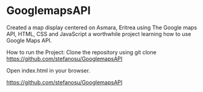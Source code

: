 # GooglemapsAPI
 Created a map display centered on Asmara, Eritrea using The Google maps API, HTML, CSS and JavaScript a worthwhile project learning how to use Google Maps API. 

How to run the Project: Clone the repository using git clone https://github.com/stefanosu/GooglemapsAPI

Open index.html in your browser.


https://github.com/stefanosu/GooglemapsAPI
